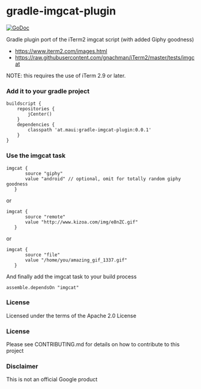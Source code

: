 # gradle-imgcat-plugin

[![GoDoc](https://godoc.org/github.com/martinlindhe/imgcat/lib?status.svg)](https://godoc.org/github.com/martinlindhe/imgcat/lib)


Gradle plugin port of the iTerm2 imgcat script (with added Giphy goodness)

* https://www.iterm2.com/images.html
* https://raw.githubusercontent.com/gnachman/iTerm2/master/tests/imgcat

NOTE: this requires the use of iTerm 2.9 or later.


### Add it to your gradle project

```
buildscript {
    repositories {
        jCenter()
    }
    dependencies {
        classpath 'at.maui:gradle-imgcat-plugin:0.0.1'
    }
}
```

### Use the imgcat task

```
imgcat {
       source "giphy"
       value "android" // optional, omit for totally random giphy goodness
   }
```

or

```
imgcat {
       source "remote"
       value "http://www.kizoa.com/img/e8nZC.gif"
   }
```

or

```
imgcat {
       source "file"
       value "/home/you/amazing_gif_1337.gif"
   }
```

And finally add the imgcat task to your build process

```
assemble.dependsOn "imgcat"
```

### License

Licensed under the terms of the Apache 2.0 License

### License

Please see CONTRIBUTING.md for details on how to contribute to this project

### Disclaimer

This is not an official Google product
